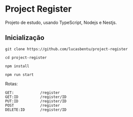 # Project Register

Projeto de estudo, usando TypeScript, Nodejs e Nestjs.

## Inicialização

    git clone https://github.com/lucasbentu/project-register
    
    cd project-register
    
    npm install

    npm run start

Rotas: 

    GET:            /register
    GET:ID          /register/ID
    PUT:ID          /register/ID
    POST            /register
    DELETE:ID       /register/ID